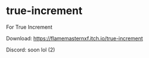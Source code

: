 # true-increment
For True Increment

Download: https://flamemasternxf.itch.io/true-increment

Discord: soon lol (2)
